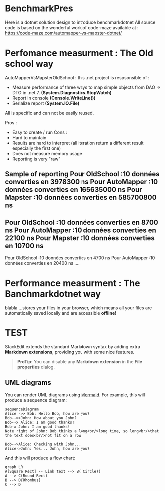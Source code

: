 # BenchmarkPres

Here is a dotnet solution design to introduce benchmarkdotnet
All source code is based on the wonderful work of code-maze available at : 
https://code-maze.com/automapper-vs-mapster-dotnet/


# Perfomance measurment : The Old school way

AutoMapperVsMapsterOldSchool : this .net project is respsonsible of :
- Measure performance of three ways to map simple objects from DAO => DTO in .net 7. **(System.Diagnostics.StopWatch)**
- Report in console **(Console.WriteLine())**
- Serialize report **(System.IO.File)**

All is specific and can not be easily reused.

Pros : 
- Easy to create / run
Cons : 
- Hard to maintain
- Results are hard to interpret (all iteration return a different result especially the first one)
- Does not measure memory usage
- Reporting is very "raw"

Sample of reporting 
Pour OldSchool :10 données converties en 3978300 ns
Pour AutoMapper :10 données converties en 165635000 ns
Pour Mapster :10 données converties en 585700800 ns
---------------------------------------------------
Pour OldSchool :10 données converties en 8700 ns
Pour AutoMapper :10 données converties en 22100 ns
Pour Mapster :10 données converties en 10700 ns
---------------------------------------------------
Pour OldSchool :10 données converties en 4700 ns
Pour AutoMapper :10 données converties en 20400 ns
....




# Performance measurment : The Banchmarkdotnet way

blabla ...stores your files in your browser, which means all your files are automatically saved locally and are accessible **offline!**




# TEST

StackEdit extends the standard Markdown syntax by adding extra **Markdown extensions**, providing you with some nice features.

> **ProTip:** You can disable any **Markdown extension** in the **File properties** dialog.



## UML diagrams

You can render UML diagrams using [Mermaid](https://mermaidjs.github.io/). For example, this will produce a sequence diagram:

```mermaid
sequenceDiagram
Alice ->> Bob: Hello Bob, how are you?
Bob-->>John: How about you John?
Bob--x Alice: I am good thanks!
Bob-x John: I am good thanks!
Note right of John: Bob thinks a long<br/>long time, so long<br/>that the text does<br/>not fit on a row.

Bob-->Alice: Checking with John...
Alice->John: Yes... John, how are you?
```

And this will produce a flow chart:

```mermaid
graph LR
A[Square Rect] -- Link text --> B((Circle))
A --> C(Round Rect)
B --> D{Rhombus}
C --> D
```
